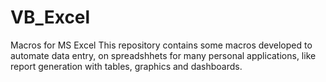 # VB_Excel
Macros for MS Excel
This repository contains some macros developed to automate data entry, on spreadshhets for many personal applications, like report generation with tables, graphics and dashboards. 
